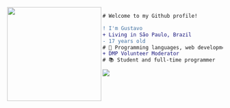 <img align="left" height="220" src="https://i2.wp.com/cdn.statically.io/img/data.whicdn.com/images/322812879/original.gif"/>

```diff
# Welcome to my Github profile!

! I'm Gustavo
+ Living in São Paulo, Brazil
- 17 years old
# 📖 Programming languages, web development
+ DMP Volunteer Moderator
# 📚 Student and full-time programmer
```

![](https://github.com/DollnKey/snk/raw/output/github-contribution-grid-snake.svg)
